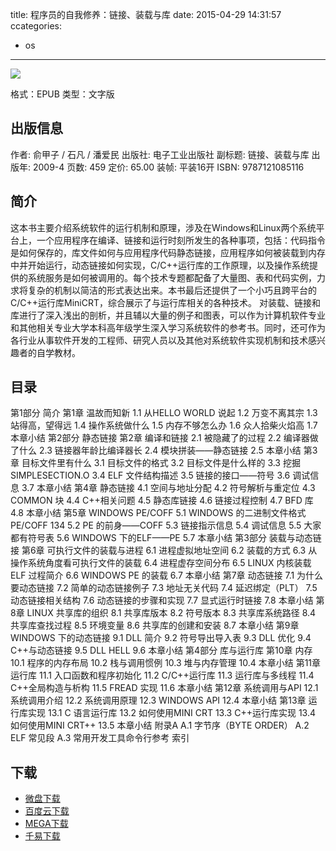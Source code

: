 title: 程序员的自我修养：链接、装载与库
date: 2015-04-29 14:31:57
ccategories:
  - os
---

![](http://img3.douban.com/lpic/s3724604.jpg)

格式：EPUB
类型：文字版

<!--more-->

## 出版信息 ##

作者: 俞甲子 / 石凡 / 潘爱民 
出版社: 电子工业出版社
副标题: 链接、装载与库
出版年: 2009-4
页数: 459
定价: 65.00
装帧: 平装16开
ISBN: 9787121085116

## 简介 ##

这本书主要介绍系统软件的运行机制和原理，涉及在Windows和Linux两个系统平台上，一个应用程序在编译、链接和运行时刻所发生的各种事项，包括：代码指令是如何保存的，库文件如何与应用程序代码静态链接，应用程序如何被装载到内存中并开始运行，动态链接如何实现，C/C++运行库的工作原理，以及操作系统提供的系统服务是如何被调用的。每个技术专题都配备了大量图、表和代码实例，力求将复杂的机制以简洁的形式表达出来。本书最后还提供了一个小巧且跨平台的C/C++运行库MiniCRT，综合展示了与运行库相关的各种技术。
对装载、链接和库进行了深入浅出的剖析，并且辅以大量的例子和图表，可以作为计算机软件专业和其他相关专业大学本科高年级学生深入学习系统软件的参考书。同时，还可作为各行业从事软件开发的工程师、研究人员以及其他对系统软件实现机制和技术感兴趣者的自学教材。

## 目录 ##

第1部分 简介
第1章 温故而知新
1.1 从HELLO WORLD 说起
1.2 万变不离其宗
1.3 站得高，望得远
1.4 操作系统做什么
1.5 内存不够怎么办
1.6 众人拾柴火焰高
1.7 本章小结
第2部分 静态链接
第2章 编译和链接
2.1 被隐藏了的过程
2.2 编译器做了什么
2.3 链接器年龄比编译器长
2.4 模块拼装——静态链接
2.5 本章小结
第3章 目标文件里有什么
3.1 目标文件的格式
3.2 目标文件是什么样的
3.3 挖掘SIMPLESECTION.O
3.4 ELF 文件结构描述
3.5 链接的接口——符号
3.6 调试信息
3.7 本章小结
第4章 静态链接
4.1 空间与地址分配
4.2 符号解析与重定位
4.3 COMMON 块
4.4 C++相关问题
4.5 静态库链接
4.6 链接过程控制
4.7 BFD 库
4.8 本章小结
第5章 WINDOWS PE/COFF
5.1 WINDOWS 的二进制文件格式PE/COFF 134
5.2 PE 的前身——COFF
5.3 链接指示信息
5.4 调试信息
5.5 大家都有符号表
5.6 WINDOWS 下的ELF——PE
5.7 本章小结
第3部分 装载与动态链接
第6章 可执行文件的装载与进程
6.1 进程虚拟地址空间
6.2 装载的方式
6.3 从操作系统角度看可执行文件的装载
6.4 进程虚存空间分布
6.5 LINUX 内核装载ELF 过程简介
6.6 WINDOWS PE 的装载
6.7 本章小结
第7章 动态链接
7.1 为什么要动态链接
7.2 简单的动态链接例子
7.3 地址无关代码
7.4 延迟绑定（PLT）
7.5 动态链接相关结构
7.6 动态链接的步骤和实现
7.7 显式运行时链接
7.8 本章小结
第8章 LINUX 共享库的组织
8.1 共享库版本
8.2 符号版本
8.3 共享库系统路径
8.4 共享库查找过程
8.5 环境变量
8.6 共享库的创建和安装
8.7 本章小结
第9章 WINDOWS 下的动态链接
9.1 DLL 简介
9.2 符号导出导入表
9.3 DLL 优化
9.4 C++与动态链接
9.5 DLL HELL
9.6 本章小结
第4部分 库与运行库
第10章 内存
10.1 程序的内存布局
10.2 栈与调用惯例
10.3 堆与内存管理
10.4 本章小结
第11章 运行库
11.1 入口函数和程序初始化
11.2 C/C++运行库
11.3 运行库与多线程
11.4 C++全局构造与析构
11.5 FREAD 实现
11.6 本章小结
第12章 系统调用与API
12.1 系统调用介绍
12.2 系统调用原理
12.3 WINDOWS API
12.4 本章小结
第13章 运行库实现
13.1 C 语言运行库
13.2 如何使用MINI CRT
13.3 C++运行库实现
13.4 如何使用MINI CRT++
13.5 本章小结
附录A
A.1 字节序（BYTE ORDER）
A.2 ELF 常见段
A.3 常用开发工具命令行参考
索引

## 下载 ##

* [微盘下载](http://vdisk.weibo.com/s/aADaW4YROA1n0)
* [百度云下载](http://pan.baidu.com/s/1c0nPjlI)
* [MEGA下载](https://mega.co.nz/#!mE8mTISK!lb1mHvxgV9ikWqHk1zkWB_Dyb3QOGu9IvA-QobtWsfY)
* [千易下载](http://1000eb.com/1ggdk)
